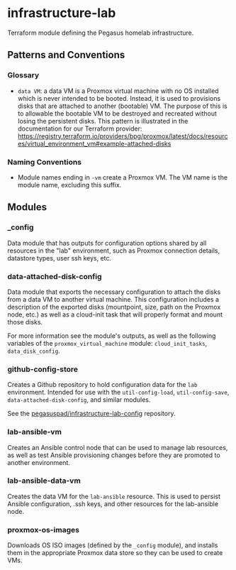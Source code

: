 # infrastructure-lab

Terraform module defining the Pegasus homelab infrastructure.

## Patterns and Conventions

### Glossary

- `data VM`: a data VM is a Proxmox virtual machine with no OS installed which is never intended to be booted. Instead, it is used to provisions disks that are attached to another (bootable) VM. The purpose of this is to allowable the bootable VM to be destroyed and recreated without losing the persistent disks. This pattern is illustrated in the documentation for our Terraform provider: https://registry.terraform.io/providers/bpg/proxmox/latest/docs/resources/virtual_environment_vm#example-attached-disks

### Naming Conventions

- Module names ending in `-vm` create a Proxmox VM. The VM name is the module name, excluding this suffix.

## Modules

### _config

Data module that has outputs for configuration options shared by all resources in the "lab"
environment, such as Proxmox connection details, datastore types, user ssh keys, etc.

### data-attached-disk-config

Data module that exports the necessary configuration to attach the disks from a data VM to another virtual machine. This configuration includes a description of the exported disks (mountpoint, size, path on the Proxmox node, etc.) as well as a cloud-init task that will properly format and mount those disks.

For more information see the module's outputs, as well as the following variables of the `proxmox_virtual_machine` module: `cloud_init_tasks`, `data_disk_config`.

### github-config-store

Creates a Github repository to hold configuration data for the `lab` environment. Intended for use with the `util-config-load`, `util-config-save`, `data-attached-disk-config`, and similar modules.

See the [pegasuspad/infrastructure-lab-config](https://github.com/pegasuspad/infrastructure-lab-config) repository.

### lab-ansible-vm

Creates an Ansible control node that can be used to manage lab resources, as well as test
Ansible provisioning changes before they are promoted to another environment.

### lab-ansible-data-vm

Creates the data VM for the `lab-ansible` resource. This is used to persist Ansible configuration, .ssh keys, and other resources for the lab-ansible node.

### proxmox-os-images

Downloads OS ISO images (defined by the `_config` module), and installs them in the appropriate Proxmox data store so they can be used to create VMs.

